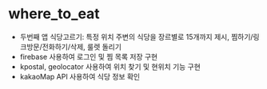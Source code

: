 # where_to_eat
- 두번째 앱 식당고르기: 특정 위치 주변의 식당을 장르별로 15개까지 제시, 찜하기/링크방문/전화하기/삭제, 룰렛 돌리기
- firebase 사용하여 로그인 및 찜 목록 저장 구현
- kpostal, geolocator 사용하여 위치 찾기 및 현위치 기능 구현
- kakaoMap API 사용하여 식당 정보 확인
